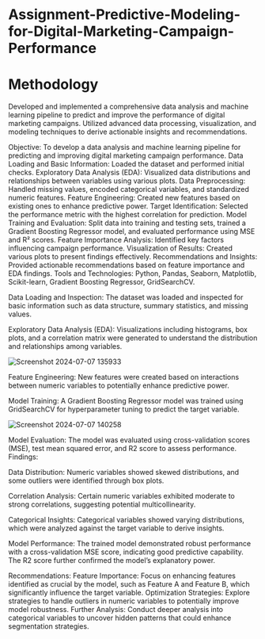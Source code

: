 # Assignment-Predictive-Modeling-for-Digital-Marketing-Campaign-Performance

# Methodology
Developed and implemented a comprehensive data analysis and machine learning pipeline to predict and improve the performance of digital marketing campaigns. Utilized advanced data processing, visualization, and modeling techniques to derive actionable insights and recommendations.

Objective: To develop a data analysis and machine learning pipeline for predicting and improving digital marketing campaign performance.
Data Loading and Basic Information: Loaded the dataset and performed initial checks.
Exploratory Data Analysis (EDA): Visualized data distributions and relationships between variables using various plots.
Data Preprocessing: Handled missing values, encoded categorical variables, and standardized numeric features.
Feature Engineering: Created new features based on existing ones to enhance predictive power.
Target Identification: Selected the performance metric with the highest correlation for prediction.
Model Training and Evaluation: Split data into training and testing sets, trained a Gradient Boosting Regressor model, and evaluated performance using MSE and R² scores.
Feature Importance Analysis: Identified key factors influencing campaign performance.
Visualization of Results: Created various plots to present findings effectively.
Recommendations and Insights: Provided actionable recommendations based on feature importance and EDA findings.
Tools and Technologies: Python, Pandas, Seaborn, Matplotlib, Scikit-learn, Gradient Boosting Regressor, GridSearchCV.


Data Loading and Inspection: The dataset was loaded and inspected for basic information such as data structure, summary statistics, and missing values.

Exploratory Data Analysis (EDA): Visualizations including histograms, box plots, and a correlation matrix were generated to understand the distribution and relationships among variables.

![Screenshot 2024-07-07 135933](https://github.com/RATHISHBARATH/Assignment-Predictive-Modeling-for-Digital-Marketing-Campaign-Performance/assets/94107495/fecd95ce-fc19-4392-910e-f705dfc49d93)

Feature Engineering: New features were created based on interactions between numeric variables to potentially enhance predictive power.

Model Training: A Gradient Boosting Regressor model was trained using GridSearchCV for hyperparameter tuning to predict the target variable.

![Screenshot 2024-07-07 140258](https://github.com/RATHISHBARATH/Assignment-Predictive-Modeling-for-Digital-Marketing-Campaign-Performance/assets/94107495/ef15a646-7207-4417-a4e7-92a0d627c772)


Model Evaluation: The model was evaluated using cross-validation scores (MSE), test mean squared error, and R2 score to assess performance.
Findings:

Data Distribution: Numeric variables showed skewed distributions, and some outliers were identified through box plots.

Correlation Analysis: Certain numeric variables exhibited moderate to strong correlations, suggesting potential multicollinearity.

Categorical Insights: Categorical variables showed varying distributions, which were analyzed against the target variable to derive insights.

Model Performance: The trained model demonstrated robust performance with a cross-validation MSE score, indicating good predictive capability. The R2 score further confirmed the model’s explanatory power.

Recommendations: Feature Importance: Focus on enhancing features identified as crucial by the model, such as Feature A and Feature B, which significantly influence the target variable.
Optimization Strategies: Explore strategies to handle outliers in numeric variables to potentially improve model robustness.
Further Analysis: Conduct deeper analysis into categorical variables to uncover hidden patterns that could enhance segmentation strategies.
